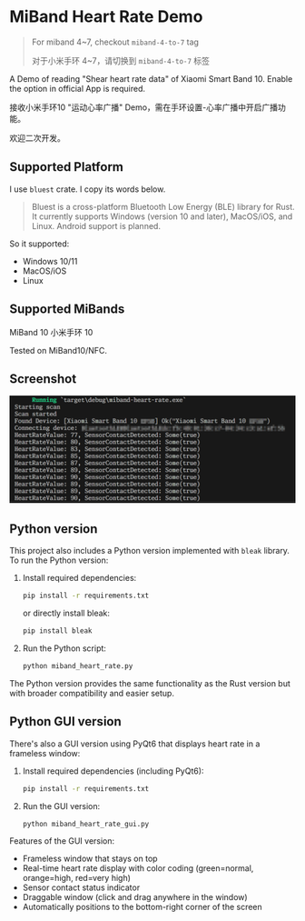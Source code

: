 # MiBand Heart Rate Demo

> For miband 4~7, checkout `miband-4-to-7` tag
>
> 对于小米手环 4~7，请切换到 `miband-4-to-7` 标签

A Demo of reading "Shear heart rate data" of Xiaomi Smart Band 10. Enable the option in official App is required.

接收小米手环10 "运动心率广播" Demo，需在手环设置-心率广播中开启广播功能。

欢迎二次开发。

## Supported Platform

I use `bluest` crate. I copy its words below.

> Bluest is a cross-platform Bluetooth Low Energy (BLE) library for Rust. It currently supports Windows (version 10 and later), MacOS/iOS, and Linux. Android support is planned.

So it supported:

- Windows 10/11
- MacOS/iOS
- Linux

## Supported MiBands

MiBand 10 小米手环 10

Tested on MiBand10/NFC.

## Screenshot

![Alt text](doc/screenshot.png)

## Python version

This project also includes a Python version implemented with `bleak` library. To run the Python version:

1. Install required dependencies:
   ```bash
   pip install -r requirements.txt
   ```
   or directly install bleak:
   ```bash
   pip install bleak
   ```

2. Run the Python script:
   ```bash
   python miband_heart_rate.py
   ```

The Python version provides the same functionality as the Rust version but with broader compatibility and easier setup.

## Python GUI version

There's also a GUI version using PyQt6 that displays heart rate in a frameless window:

1. Install required dependencies (including PyQt6):
   ```bash
   pip install -r requirements.txt
   ```

2. Run the GUI version:
   ```bash
   python miband_heart_rate_gui.py
   ```

Features of the GUI version:
- Frameless window that stays on top
- Real-time heart rate display with color coding (green=normal, orange=high, red=very high)
- Sensor contact status indicator
- Draggable window (click and drag anywhere in the window)
- Automatically positions to the bottom-right corner of the screen